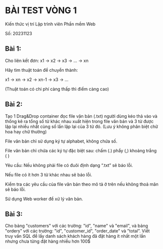 # BÀI TEST VÒNG 1
Kiến thức vị trí Lập trình viên Phần mềm Web

Số: 20231123

## Bài 1: 
Cho liên kết đơn: x1 -> x2 -> x3 -> ... -> xn

Hãy tìm thuật toán để chuyển thành:

x1 -> xn -> x2 -> xn-1 -> x3 -> ... 

(Thuật toán có chi phí càng thấp thì điểm càng cao)

## Bài 2: 
Tạo 1 Drag&Drop container đọc file văn bản (.txt) người dùng kéo thả vào và thống kê ra tổng số từ khác nhau xuất hiện trong file văn bản và 3 từ được lặp lại nhiều nhất cùng số lần lặp lại của 3 từ đó. (Lưu ý không phân biệt chữ hoa hay chữ thường)

File văn bản chỉ sử dụng ký tự alphabet, không chứa số.

File văn bản chỉ chứa các ký tự đặc biệt sau:
chấm (.)
phẩy (,)
khoảng trắng ( )

Yêu cầu:
Nếu không phải file có đuôi định dạng “.txt” sẽ báo lỗi.

Nếu file có ít hơn 3 từ khác nhau sẽ báo lỗi.

Kiểm tra các yêu cầu của file văn bản theo mô tả ở trên nếu không thoả mãn sẽ báo lỗi.

Sử dụng Web worker để xử lý văn bản.

## Bài 3: 
Cho bảng "customers" với các trường: "id", "name" và "email", và bảng "orders" với các trường: "id", "customer_id", "order_date" và "total”. 
Viết truy vấn SQL để lấy danh sách khách hàng đã đặt hàng ít nhất một lần nhưng chưa từng đặt hàng nhiều hơn 100$

